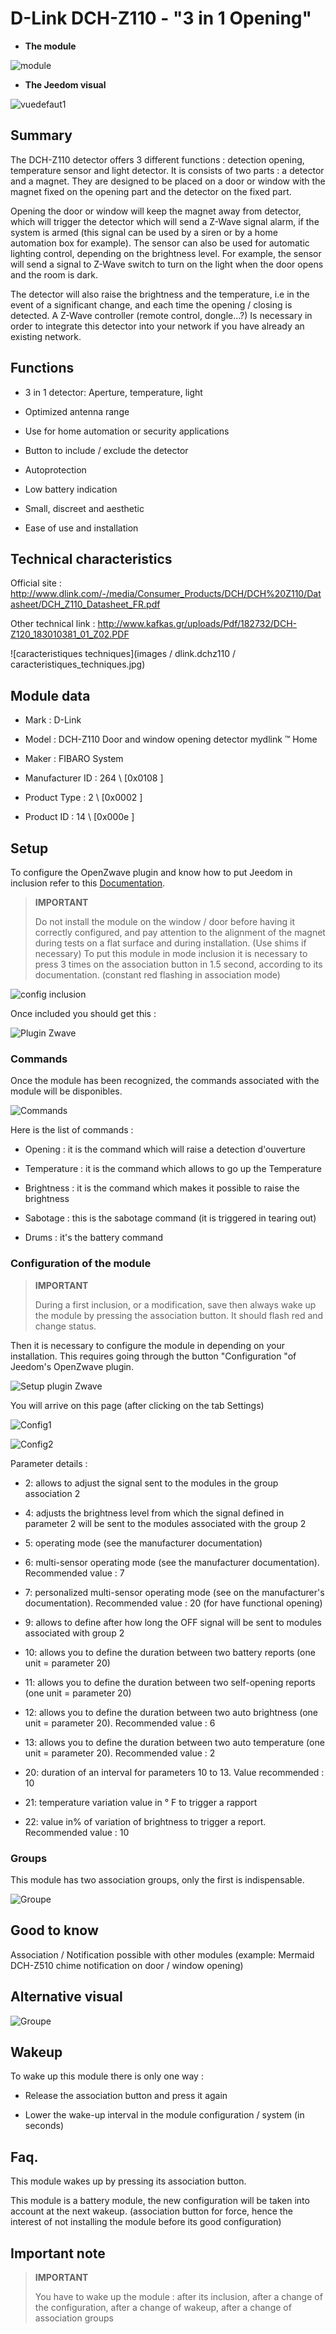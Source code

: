 D-Link DCH-Z110 - "3 in 1 Opening" 
====================================



-   **The module**



![module](images/dlink.dchz110/module.jpg)



-   **The Jeedom visual**



![vuedefaut1](images/dlink.dchz110/vuedefaut1.jpg)



Summary 
------



The DCH-Z110 detector offers 3 different functions : detection
opening, temperature sensor and light detector. It is
consists of two parts : a detector and a magnet. They are designed
to be placed on a door or window with the magnet fixed on the
opening part and the detector on the fixed part.

Opening the door or window will keep the magnet away from
detector, which will trigger the detector which will send a Z-Wave signal
alarm, if the system is armed (this signal can be used by a
siren or by a home automation box for example). The sensor can also
be used for automatic lighting control, depending on the
brightness level. For example, the sensor will send a signal to
Z-Wave switch to turn on the light when the door opens
and the room is dark.

The detector will also raise the brightness and the temperature, i.e
in the event of a significant change, and each time the opening / closing
is detected. A Z-Wave controller (remote control, dongle…?) Is
necessary in order to integrate this detector into your network if you have
already an existing network.



Functions 
---------



-   3 in 1 detector: Aperture, temperature, light

-   Optimized antenna range

-   Use for home automation or security applications

-   Button to include / exclude the detector

-   Autoprotection

-   Low battery indication

-   Small, discreet and aesthetic

-   Ease of use and installation



Technical characteristics 
---------------------------



Official site :
<http://www.dlink.com/-/media/Consumer_Products/DCH/DCH%20Z110/Datasheet/DCH_Z110_Datasheet_FR.pdf>

Other technical link :
<http://www.kafkas.gr/uploads/Pdf/182732/DCH-Z120_183010381_01_Z02.PDF>

![caracteristiques
techniques](images / dlink.dchz110 / caracteristiques_techniques.jpg)



Module data 
-----------------



-   Mark : D-Link

-   Model : DCH-Z110 Door and window opening detector
    mydlink ™ Home

-   Maker : FIBARO System

-   Manufacturer ID : 264 \ [0x0108 \]

-   Product Type : 2 \ [0x0002 \]

-   Product ID : 14 \ [0x000e \]



Setup 
-------------



To configure the OpenZwave plugin and know how to put Jeedom in
inclusion refer to this
[Documentation](https://doc.jeedom.com/en_US/plugins/automation%20protocol/openzwave/).



> **IMPORTANT**
>
> Do not install the module on the window / door before having it
> correctly configured, and pay attention to the alignment of
> the magnet during tests on a flat surface and during installation.
> (Use shims if necessary) To put this module in mode
> inclusion it is necessary to press 3 times on the association button in 1.5
> second, according to its documentation. (constant red flashing
> in association mode)



![config inclusion](images/dlink.dchz110/config-inclusion.jpg)



Once included you should get this :



![Plugin Zwave](images/dlink.dchz110/apres_inclusion.jpg)



### Commands 



Once the module has been recognized, the commands associated with the module will be
disponibles.



![Commands](images/dlink.dchz110/commandes.jpg)



Here is the list of commands :



-   Opening : it is the command which will raise a detection
    d'ouverture

-   Temperature : it is the command which allows to go up the
    Temperature

-   Brightness : it is the command which makes it possible to raise the brightness

-   Sabotage : this is the sabotage command (it is triggered in
    tearing out)

-   Drums : it's the battery command



### Configuration of the module 



> **IMPORTANT**
>
> During a first inclusion, or a modification, save then
> always wake up the module by pressing the association button.
> It should flash red and change status.



Then it is necessary to configure the module in
depending on your installation. This requires going through the button
"Configuration "of Jeedom's OpenZwave plugin.



![Setup plugin Zwave](images/plugin/bouton_configuration.jpg)



You will arrive on this page (after clicking on the tab
Settings)



![Config1](images/dlink.dchz110/config1.jpg)

![Config2](images/dlink.dchz110/config2.jpg)



Parameter details :



-   2: allows to adjust the signal sent to the modules in the group
    association 2

-   4: adjusts the brightness level from which the
    signal defined in parameter 2 will be sent to the modules associated with the
    group 2

-   5: operating mode (see the
    manufacturer documentation)

-   6: multi-sensor operating mode (see the
    manufacturer documentation). Recommended value : 7

-   7: personalized multi-sensor operating mode (see
    on the manufacturer's documentation). Recommended value : 20 (for
    have functional opening)

-   9: allows to define after how long the OFF signal will be
    sent to modules associated with group 2

-   10: allows you to define the duration between two battery reports (one
    unit = parameter 20)

-   11: allows you to define the duration between two self-opening reports
    (one unit = parameter 20)

-   12: allows you to define the duration between two auto
    brightness (one unit = parameter 20). Recommended value : 6

-   13: allows you to define the duration between two auto
    temperature (one unit = parameter 20). Recommended value : 2

-   20: duration of an interval for parameters 10 to 13. Value
    recommended : 10

-   21: temperature variation value in ° F to trigger a
    rapport

-   22: value in% of variation of brightness to trigger
    a report. Recommended value : 10



### Groups 



This module has two association groups, only the first is
indispensable.



![Groupe](images/dlink.dchz110/groupe.jpg)



Good to know 
------------

Association / Notification possible with other modules (example: Mermaid
DCH-Z510 chime notification on door / window opening)



Alternative visual 
-----------------



![Groupe](images/dlink.dchz110/autre_visuel_jeedom.jpg)



Wakeup 
------



To wake up this module there is only one way :

-   Release the association button and press it again

-   Lower the wake-up interval in the module configuration / system
    (in seconds)



Faq. 
------



This module wakes up by pressing its association button.



This module is a battery module, the new configuration will be
taken into account at the next wakeup. (association button for
force, hence the interest of not installing the module before its
good configuration)



Important note 
---------------



> **IMPORTANT**
>
> You have to wake up the module : after its inclusion, after a change
> of the configuration, after a change of wakeup, after a
> change of association groups



